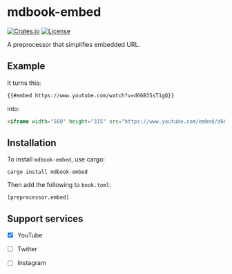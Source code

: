 # mdbook-embed

[![Crates.io](https://img.shields.io/crates/v/mdbook-embed.svg)](https://crates.io/crates/mdbook-embed)
[![License](https://img.shields.io/badge/license-MIT-blue.svg?style=flat)](LICENSE)

A preprocessor that simplifies embedded URL.

## Example

It turns this:

```md
{{#embed https://www.youtube.com/watch?v=d66B35sT1gQ}}
```

into:

```md
<iframe width="560" height="315" src="https://www.youtube.com/embed/d66B35sT1gQ"></iframe>
```

## Installation

To install `mdbook-embed`, use cargo:

```
cargo install mdbook-embed
```

Then add the following to `book.toml`:

```
[preprocessor.embed]
```

## Support services

- [x] YouTube
- [ ] Twitter
- [ ] Instagram

